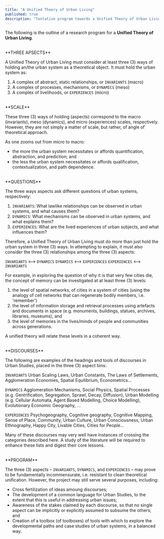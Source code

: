```yaml
---
title: "A Unified Theory of Urban Living"
published: true
description: "Tentative program towards a Unified Theory of Urban Living"
---
```

The following is the outline of a research program for a **Unified Theory of Urban Living**.

<br>
**THREE APSECTS**

A Unified Theory of Urban Living must consider at least three (3) ways of holding an/the urban system as a theoretical object. It must hold the urban system as:

1. A complex of abstract, static relationships, or `INVARIANTS` (macro)
2. A complex of processes, mechanisms, or `DYNAMICS` (meso)
3. A complex of livelihoods, or `EXPERIENCES` (micro)

<br>
**SCALE**

These three (3) ways of holding (aspects) correspond to the macro (invariants), meso (dynamics), and micro (experiences) scales, respectively. However, they are not simply a matter of scale, but rather, of angle of theoretical approach.

As one zooms out from micro to macro:

- the more the urban system necessitates or affords quantification, abstraction, and prediction; and
- the less the urban system necessitates or affords qualification, contextualization, and path dependence.

<br>
**QUESTIONS**

The three ways aspects ask different questions of urban systems, respectively:

1. `INVARIANTS`: What lawlike relationships can be observed in urban systems, and what causes them?
2. `DYNAMICS`: What mechanisms can be observed in urban systems, and what explains them?
3. `EXPERIENCES`: What are the lived experiences of urban subjects, and what influences them?

Therefore, a Unified Theory of Urban Living must do more than just hold the urban system in three (3) ways. In attempting to explain, it must also consider the three (3) relationships among the three (3) aspects:

`INVARIANTS` <--> `DYNAMICS`
`DYNAMICS` <-->  `EXPERIENCES`
`EXPERIENCES` <--> `INVARIANTS`

For example, in exploring the question of why it is that very few cities die, the concept of memory can be investigated at at least three (3) levels:

1. the level of spatial networks, of cities in a system of cities (using the analogy of cell networks that can regenerate bodily members, i.e. &#39;remember&#39;)
2. the level of information storage and retrieval processes using artefacts and documents in space (e.g. monuments, buildings, statues, archives, libraries, museums), and
3. the level of memories in the lives/minds of people and communities across generations.

A unified theory will relate these levels in a coherent way.

<br>
**DISCOURSES**

The following are examples of the headings and tools of discourses in Urban Studies, placed in the three (3) aspect bins:

`INVARIANTS`
 Urban Scaling Laws, Urban Constants, The Laws of Settlements, Agglomeration Economies, Spatial Equilibrium, Econometrics…

`DYNAMICS`
 Agglomeration Mechanisms, Social Physics, Spatial Processes (e.g. Gentrification, Segregation, Sprawl, Decay, Diffusion), Urban Modelling (e.g. Cellular Automata, Agent Based Modelling, Choice Modelling), Evolutionary Economic Geography, …

`EXPERIENCES`
 Psychogeography, Cognitive geography, Cognitive Mapping, Sense of Place, Community, Urban Culture, Urban Consciousness, Urban Ethnography, Happy City, Livable Cities, Cities for People…

Many of these discourses may very well have instances of crossing the categories described here. A study of the literature will be required to enhance these lists and digest their core lessons.

<br>
**PROGRAM**

The three (3) aspects – `INVARIANTS`, `DYNAMICS`, and `EXPERIENCES` – may prove to be fundamentally incommensurate, i.e. resistant to clean theoretical unification. However, the project may still serve several purposes, including:

- Cross fertilization of ideas amoung discourses;
- The development of a common language for Urban Studies, to the extent that this is useful in addressing urban issues;
- Awareness of the stakes claimed by each discourse, so that no single aspect can be implicitly or explicitly assumed to subsume the others; and
- Creation of a toolbox (of toolboxes) of tools with which to explore the developmental paths and case studies of urban systems, in a balanced way.


